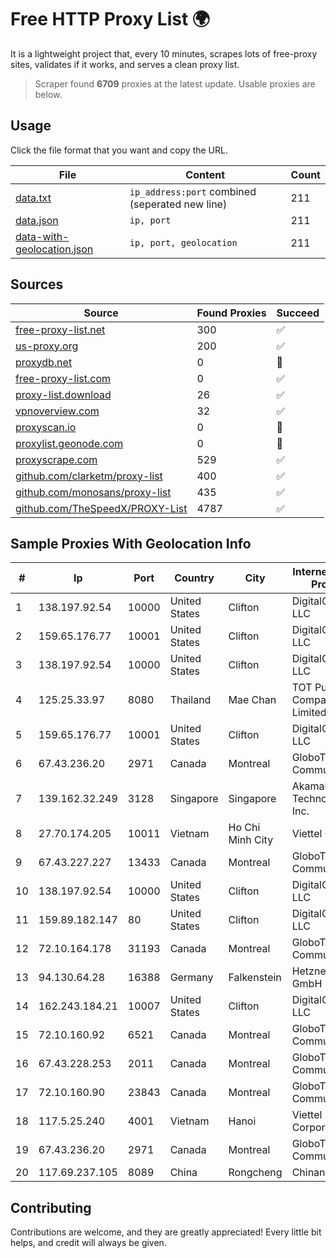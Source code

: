 
# Free HTTP Proxy List 🌍

It is a lightweight project that, every 10 minutes, scrapes lots of free-proxy sites, validates if it works, and serves a clean proxy list.


> Scraper found **6709** proxies at the latest update. Usable proxies are below.

## Usage

Click the file format that you want and copy the URL.


|File|Content|Count|
|----|-------|-----|
|[data.txt](https://raw.githubusercontent.com/themiralay/Proxy-List-World/master/data.txt)|`ip_address:port` combined (seperated new line)|211|
|[data.json](https://raw.githubusercontent.com/themiralay/Proxy-List-World/master/data.json)|`ip, port`|211|
|[data-with-geolocation.json](https://raw.githubusercontent.com/themiralay/Proxy-List-World/master/data-with-geolocation.json)|`ip, port, geolocation`|211|

## Sources

|Source|Found Proxies|Succeed|
|------|-------------|-------|
|[free-proxy-list.net](https://free-proxy-list.net)|300|✅|
|[us-proxy.org](https://www.us-proxy.org)|200|✅|
|[proxydb.net](http://proxydb.net)|0|🚫|
|[free-proxy-list.com](https://free-proxy-list.com/?page=&port=&type%5B%5D=http&type%5B%5D=https&up_time=0&search=Search)|0|✅|
|[proxy-list.download](https://www.proxy-list.download/HTTP)|26|✅|
|[vpnoverview.com](https://vpnoverview.com/privacy/anonymous-browsing/free-proxy-servers)|32|✅|
|[proxyscan.io](https://www.proxyscan.io)|0|🚫|
|[proxylist.geonode.com](https://proxylist.geonode.com/api/proxy-list?limit=300&page=1&sort_by=lastChecked&sort_type=desc&protocols=http,https)|0|🚫|
|[proxyscrape.com](https://api.proxyscrape.com/v2/?request=displayproxies&protocol=http&timeout=10000&country=all&ssl=all&anonymity=all)|529|✅|
|[github.com/clarketm/proxy-list](https://raw.githubusercontent.com/clarketm/proxy-list/master/proxy-list-raw.txt)|400|✅|
|[github.com/monosans/proxy-list](https://raw.githubusercontent.com/monosans/proxy-list/main/proxies/http.txt)|435|✅|
|[github.com/TheSpeedX/PROXY-List](https://raw.githubusercontent.com/TheSpeedX/PROXY-List/master/http.txt)|4787|✅|


## Sample Proxies With Geolocation Info

|#|Ip|Port|Country|City|Internet Service Provider|
|-|--|----|-------|----|-------------------------|
|1|138.197.92.54|10000|United States|Clifton|DigitalOcean, LLC|
|2|159.65.176.77|10001|United States|Clifton|DigitalOcean, LLC|
|3|138.197.92.54|10000|United States|Clifton|DigitalOcean, LLC|
|4|125.25.33.97|8080|Thailand|Mae Chan|TOT Public Company Limited|
|5|159.65.176.77|10001|United States|Clifton|DigitalOcean, LLC|
|6|67.43.236.20|2971|Canada|Montreal|GloboTech Communications|
|7|139.162.32.249|3128|Singapore|Singapore|Akamai Technologies, Inc.|
|8|27.70.174.205|10011|Vietnam|Ho Chi Minh City|Viettel Group|
|9|67.43.227.227|13433|Canada|Montreal|GloboTech Communications|
|10|138.197.92.54|10000|United States|Clifton|DigitalOcean, LLC|
|11|159.89.182.147|80|United States|Clifton|DigitalOcean, LLC|
|12|72.10.164.178|31193|Canada|Montreal|GloboTech Communications|
|13|94.130.64.28|16388|Germany|Falkenstein|Hetzner Online GmbH|
|14|162.243.184.21|10007|United States|Clifton|DigitalOcean, LLC|
|15|72.10.160.92|6521|Canada|Montreal|GloboTech Communications|
|16|67.43.228.253|2011|Canada|Montreal|GloboTech Communications|
|17|72.10.160.90|23843|Canada|Montreal|GloboTech Communications|
|18|117.5.25.240|4001|Vietnam|Hanoi|Viettel Corporation|
|19|67.43.236.20|2971|Canada|Montreal|GloboTech Communications|
|20|117.69.237.105|8089|China|Rongcheng|Chinanet|



## Contributing

Contributions are welcome, and they are greatly appreciated! Every
little bit helps, and credit will always be given.

